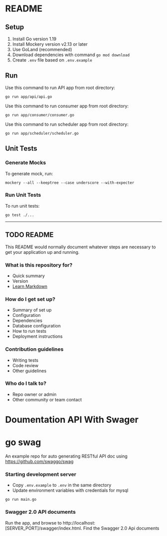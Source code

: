 # README #

## Setup

1. Install Go version 1.19
2. Install Mockery version v2.13 or later
3. Use GoLand (recommended)
4. Download dependencies with command `go mod download`
4. Create `.env` file based on `.env.example`

## Run

Use this command to run API app from root directory:

```shell
go run app/api/api.go
```

Use this command to run consumer app from root directory:

```shell
go run app/consumer/consumer.go
```

Use this command to run scheduler app from root directory:

```shell
go run app/scheduler/scheduler.go
```

## Unit Tests

### Generate Mocks

To generate mock, run:

```shell
mockery --all --keeptree --case underscore --with-expecter
```

### Run Unit Tests

To run unit tests:
```shell
go test ./...
```

---

## TODO README

This README would normally document whatever steps are necessary to get your application up and running.

### What is this repository for? ###

* Quick summary
* Version
* [Learn Markdown](https://bitbucket.org/tutorials/markdowndemo)

### How do I get set up? ###

* Summary of set up
* Configuration
* Dependencies
* Database configuration
* How to run tests
* Deployment instructions

### Contribution guidelines ###

* Writing tests
* Code review
* Other guidelines

### Who do I talk to? ###

* Repo owner or admin
* Other community or team contact

# Doumentation API With Swager
# go swag
An example repo for auto generating RESTful API doc using https://github.com/swaggo/swag

### Starting development server
- Copy `.env.example` to `.env` in the same directory
- Update environment variables with credentials for mysql
```
go run main.go
```

### Swagger 2.0 API documents
Run the app, and browse to http://localhost:[SERVER_PORT]/swagger/index.html. Find the Swagger 2.0 Api documents